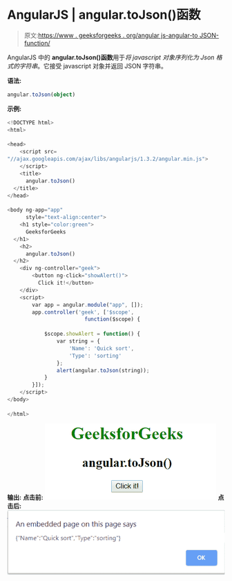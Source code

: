 # AngularJS | angular.toJson()函数

> 原文:[https://www . geeksforgeeks . org/angular js-angular-to JSON-function/](https://www.geeksforgeeks.org/angularjs-angular-tojson-function/)

AngularJS 中的 **angular.toJson()函数**用于*将 javascript 对象序列化为 Json 格式的字符串*。它接受 javascript 对象并返回 JSON 字符串。

**语法:**

```ts
angular.toJson(object)
```

**示例:**

```ts
<!DOCTYPE html>
<html>

<head>
    <script src=
"//ajax.googleapis.com/ajax/libs/angularjs/1.3.2/angular.min.js">
    </script>
    <title>
      angular.toJson()
  </title>
</head>

<body ng-app="app" 
      style="text-align:center">
    <h1 style="color:green">
      GeeksforGeeks
  </h1>
    <h2>
      angular.toJson()
  </h2>
    <div ng-controller="geek">
        <button ng-click="showAlert()">
          Click it!</button>
    </div>
    <script>
        var app = angular.module("app", []);
        app.controller('geek', ['$scope',
                         function($scope) {

            $scope.showAlert = function() {
                var string = {
                    'Name': 'Quick sort',
                    'Type': 'sorting'
                };
                alert(angular.toJson(string));
            }
        }]);
    </script>
</body>

</html>
```

**输出:**
**点击前:**
![toJson](img/b0d7cc82fd24e3f6577ed1a2c4e92c43.png)
**点击后:**
![toJson](img/9ba8d63d42825c201063771a2bcb8975.png)